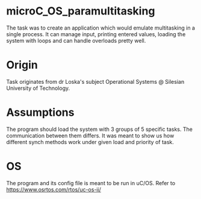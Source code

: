 # microC_OS_paramultitasking
The task was to create an application which would emulate multitasking in a single process. It can manage input, printing entered values, loading the system with loops and can handle overloads pretty well.

# Origin
Task originates from dr Loska's subject Operational Systems @ Silesian University of Technology. 

# Assumptions
The program should load the system with 3 groups of 5 specific tasks. The communication between them differs. It was meant to show us how different synch methods work under given load and priority of task. 

# OS
The program and its config file is meant to be run in uC/OS. Refer to https://www.osrtos.com/rtos/uc-os-ii/
